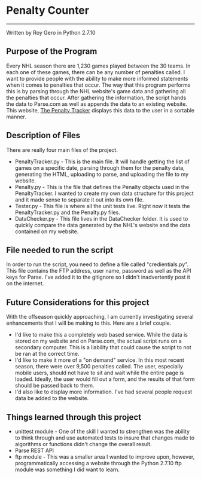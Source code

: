 # Penalty Counter
---------
Written by Roy Gero in Python 2.7.10

## Purpose of the Program
Every NHL season there are 1,230 games played between the 30 teams. In each one of these games, there can be any number of penalties called. I want to provide people with the ability to make more informed statements when it comes to penalties that occur. The way that this program performs this is by parsing through the NHL website's game data and gathering all the penalties that occur. After gathering the information, the script hands the data to Parse.com as well as appends the data to an existing website. This website, [The Penalty Tracker](http://roymond.net/penaltytracker) displays this data to the user in a sortable manner.

## Description of Files
There are really four main files of the project.
* PenaltyTracker.py - This is the main file. It will handle getting the list of games on a specific date, parsing through them for the penalty data, generating the HTML, uploading to parse, and uploading the file to my website.
* Penalty.py - This is the file that defines the Penalty objects used in the PenaltyTracker. I wanted to create my own data structure for this project and it made sense to separate it out into its own file.
* Tester.py - This file is where all the unit tests live. Right now it tests the PenaltyTracker.py and the Penalty.py files.
* DataChecker.py - This file lives in the DataChecker folder. It is used to quickly compare the data generated by the NHL's website and the data contained on my website.

## File needed to run the script
In order to run the script, you need to define a file called "credientials.py". This file contains the FTP address, user name, password as well as the API keys for Parse. I've added it to the gitignore so I didn't inadvertently post it on the internet.

## Future Considerations for this project
With the offseason quickly approaching, I am currently investigating several enhancements that I will be making to this. Here are a brief couple.
* I'd like to make this a completely web based service. While the data is stored on my website and on Parse.com, the actual script runs on a secondary computer. This is a liability that could cause the script to not be ran at the correct time.
* I'd like to make it more of a "on demand" service. In this most recent season, there were over 9,500 penalties called. The user, especially mobile users, should not have to sit and wait while the entire page is loaded. Ideally, the user would fill out a form, and the results of that form should be passed back to them.
* I'd also like to display more information. I've had several people request data be added to the website.

## Things learned through this project
* unittest module - One of the skill I wanted to strengthen was the ability to think through and use automated tests to insure that changes made to algorithms or functions didn't change the overall result.
* Parse REST API
* ftp module - This was a smaller area I wanted to improve upon, however, programmatically accessing a website through the Python 2.7.10 ftp module was something I did want to learn.
